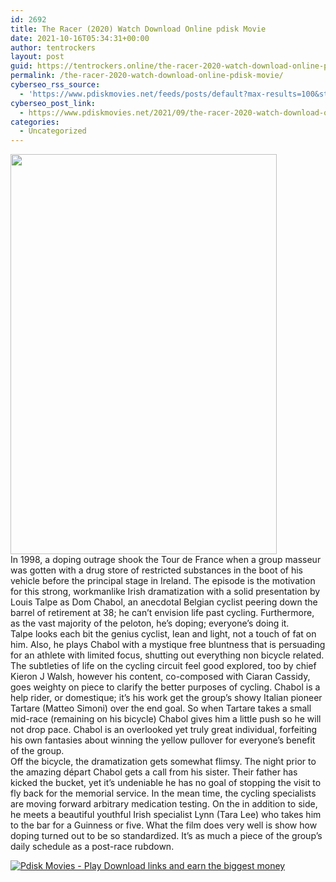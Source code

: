 ```yaml
---
id: 2692
title: The Racer (2020) Watch Download Online pdisk Movie
date: 2021-10-16T05:34:31+00:00
author: tentrockers
layout: post
guid: https://tentrockers.online/the-racer-2020-watch-download-online-pdisk-movie/
permalink: /the-racer-2020-watch-download-online-pdisk-movie/
cyberseo_rss_source:
  - 'https://www.pdiskmovies.net/feeds/posts/default?max-results=100&start-index=501'
cyberseo_post_link:
  - https://www.pdiskmovies.net/2021/09/the-racer-2020-watch-download-online.html
categories:
  - Uncategorized
---
```

<div class="separator">
  <a href="https://1.bp.blogspot.com/-pug6BSdMFVQ/YT5bBilwi5I/AAAAAAAAA2s/itXIGCB5o-IdNCBVkco13AFhPgKqZzOMQCLcBGAsYHQ/s2048/The%2BRacer%2B%25282020%2529%2BWatch%2BDownload%2BOnline%2Bpdisk%2BMovie.jpg" imageanchor="1"><img loading="lazy" border="0" data-original-height="2048" data-original-width="1365" height="640" src="https://1.bp.blogspot.com/-pug6BSdMFVQ/YT5bBilwi5I/AAAAAAAAA2s/itXIGCB5o-IdNCBVkco13AFhPgKqZzOMQCLcBGAsYHQ/w426-h640/The%2BRacer%2B%25282020%2529%2BWatch%2BDownload%2BOnline%2Bpdisk%2BMovie.jpg" width="426" /></a>
</div>

<div>
  <div>
    <span>In 1998, a doping outrage shook the Tour de France when a group masseur was gotten with a drug store of restricted substances in the boot of his vehicle before the principal stage in Ireland. The episode is the motivation for this strong, workmanlike Irish dramatization with a solid presentation by Louis Talpe as Dom Chabol, an anecdotal Belgian cyclist peering down the barrel of retirement at 38; he can&#8217;t envision life past cycling. Furthermore, as the vast majority of the peloton, he&#8217;s doping; everyone&#8217;s doing it.&nbsp;</span>
  </div>
  
  <div>
    <span>Talpe looks each bit the genius cyclist, lean and light, not a touch of fat on him. Also, he plays Chabol with a mystique free bluntness that is persuading for an athlete with limited focus, shutting out everything non bicycle related. The subtleties of life on the cycling circuit feel good explored, too by chief Kieron J Walsh, however his content, co-composed with Ciaran Cassidy, goes weighty on piece to clarify the better purposes of cycling. Chabol is a help rider, or domestique; it&#8217;s his work get the group&#8217;s showy Italian pioneer Tartare (Matteo Simoni) over the end goal. So when Tartare takes a small mid-race (remaining on his bicycle) Chabol gives him a little push so he will not drop pace. Chabol is an overlooked yet truly great individual, forfeiting his own fantasies about winning the yellow pullover for everyone&#8217;s benefit of the group.&nbsp;</span>
  </div>
  
  <div>
    <span>Off the bicycle, the dramatization gets somewhat flimsy. The night prior to the amazing départ Chabol gets a call from his sister. Their father has kicked the bucket, yet it&#8217;s undeniable he has no goal of stopping the visit to fly back for the memorial service. In the mean time, the cycling specialists are moving forward arbitrary medication testing. On the in addition to side, he meets a beautiful youthful Irish specialist Lynn (Tara Lee) who takes him to the bar for a Guinness or five. What the film does very well is show how doping turned out to be so standardized. It&#8217;s as much a piece of the group&#8217;s daily schedule as a post-race rubdown.</span>
  </div>
</div>

[![](https://1.bp.blogspot.com/-KJZYdQTn3nw/YS8VdIdXMyI/AAAAAAAAaw4/BR8dsGkpxw0T8C_4G4ALfMA7cP79KN3kwCLcBGAsYHQ/w400-h58/play_download_buttuons-removebg-preview.png "Pdisk Movies - Play Download links and earn the biggest money")](https://kofilink.com/1/bnYya3VoMDAwOWFr?dn=1)